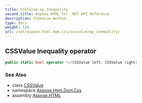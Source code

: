 ```yaml
---
title: CSSValue.op_Inequality
second_title: Aspose.HTML for .NET API Reference
description: CSSValue method. 
type: docs
weight: 120
url: /net/aspose.html.dom.css/cssvalue/op_inequality/
---
```

## CSSValue Inequality operator

```csharp
public static bool operator !=(CSSValue left, CSSValue right)
```

### See Also

* class [CSSValue](../)
* namespace [Aspose.Html.Dom.Css](../../cssvalue/)
* assembly [Aspose.HTML](../../../)
